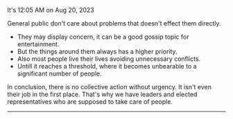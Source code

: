 It's 12:05 AM on Aug 20, 2023

General public don't care about problems that doesn't effect them directly. 
- They may display concern, it can be a good gossip topic for entertainment. 
- But the things around them always has a higher priority. 
- Also most people live their lives avoiding unnecessary conflicts. 
- Untill it reaches a threshold, where it becomes unbearable to a significant number of people. 

In conclusion, there is no collective action without urgency. It isn't even their job in the first place. That's why we have leaders and elected representatives who are supposed to take care of people.

---
